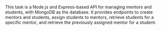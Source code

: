 This task is a Node.js and Express-based API for managing mentors and students, with MongoDB as the database. It provides endpoints to create mentors and students, assign students to mentors, retrieve students for a specific mentor, and retrieve the previously assigned mentor for a student.
